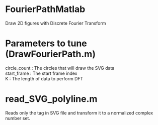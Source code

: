 # FourierPathMatlab
Draw 2D figures with Discrete Fourier Transform

# Parameters to tune (DrawFourierPath.m)
circle_count : The circles that will draw the SVG data <br>
start_frame : The start frame index <br>
K : The length of data to perform DFT <br>

# read_SVG_polyline.m
Reads only the <polyline> tag in SVG file and transform it to a normalized complex number set.
